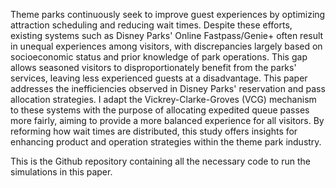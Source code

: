 Theme parks continuously seek to improve guest experiences by optimizing attraction scheduling and reducing wait times. Despite these efforts, existing systems such as Disney Parks' Online Fastpass/Genie+ often result in unequal experiences among visitors, with discrepancies largely based on socioeconomic status and prior knowledge of park operations. This gap allows seasoned visitors to disproportionately benefit from the parks' services, leaving less experienced guests at a disadvantage. This paper addresses the inefficiencies observed in Disney Parks' reservation and pass allocation strategies. I adapt the Vickrey-Clarke-Groves (VCG) mechanism to these systems with the purpose of allocating expedited queue passes more fairly, aiming to provide a more balanced experience for all visitors. By reforming how wait times are distributed, this study offers insights for enhancing product and operation strategies within the theme park industry. 

This is the Github repository containing all the necessary code to run the simulations in this paper.
